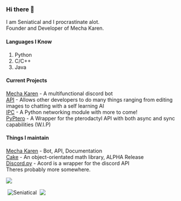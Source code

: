 ### Hi there 👋
I am Seniatical and I procrastinate alot.\
Founder and Developer of Mecha Karen.

#### Languages I Know<br/>
1. Python
2. C/C++
3. Java

#### Current Projects<br/>
[Mecha Karen](https://mechakaren.xyz/) - A multifunctional discord bot<br/>
[API](https://api.mechakaren.xyz) - Allows other developers to do many things ranging from editing images to chatting with a self learning AI<br/>
[IPC](https://github.com/Seniatical/IPC) - A Python networking module with more to come!<br/>
[PyPtero](https://github.com/Rapi-Dev/PyPtero) - A Wrapper for the pterodactyl API with both async and sync capabilities (W.I.P)

#### Things I maintain
[Mecha Karen](https://mechakaren.xyz) - Bot, API, Documentation<br/>
[Cake](https://github.com/Seniatical/Cake) - An object-orientated math library, ALPHA Release<br/>
[Discord.py](https://github.com/Mecha-Karen/acord) - Acord is a wrapper for the discord API<br/>
Theres probably more somewhere.

![](https://komarev.com/ghpvc/?username=Seniatical)
<p>
  &nbsp;<img align="center" src="https://github-readme-stats.vercel.app/api?username=Seniatical&show_icons=true&locale=en&theme=dark" alt="Seniatical" />
  &nbsp;<img align="center", src="https://github-readme-stats.vercel.app/api/top-langs/?username=Seniatical&locale=en&theme=dark" />
</p>
